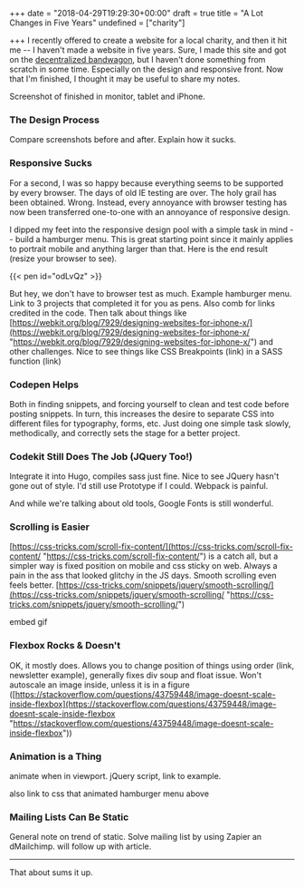+++
date = "2018-04-29T19:29:30+00:00"
draft = true
title = "A Lot Changes in Five Years"
undefined = ["charity"]

+++
I recently offered to create a website for a local charity, and then it hit me -- I haven't made a website in five years. Sure, I made this site and got on the [decentralized bandwagon](http://ryancampbell.blog/blog/i-m-late-to-the-jamstack-party/), but I haven't done something from scratch in some time. Especially on the design and responsive front. Now that I'm finished, I thought it may be useful to share my notes.

<!--more-->

Screenshot of finished in monitor, tablet and iPhone.

### The Design Process

Compare screenshots before and after. Explain how it sucks.

### Responsive Sucks

For a second, I was so happy because everything seems to be supported by every browser. The days of old IE testing are over. The holy grail has been obtained. Wrong. Instead, every annoyance with browser testing has now been transferred one-to-one with an annoyance of responsive design.

I dipped my feet into the responsive design pool with a simple task in mind -- build a hamburger menu. This is great starting point since it mainly applies to portrait mobile and anything larger than that. Here is the end result (resize your browser to see).

{{< pen id="odLvQz" >}}

But hey, we don't have to browser test as much. Example hamburger menu. Link to 3 projects that completed it for you as pens. Also comb for links credited in the code. Then talk about things like [https://webkit.org/blog/7929/designing-websites-for-iphone-x/](https://webkit.org/blog/7929/designing-websites-for-iphone-x/ "https://webkit.org/blog/7929/designing-websites-for-iphone-x/") and other challenges. Nice to see things like CSS Breakpoints (link) in a SASS function (link)

### Codepen Helps

Both in finding snippets, and forcing yourself to clean and test code before posting snippets. In turn, this increases the desire to separate CSS into different files for typography, forms, etc. Just doing one simple task slowly, methodically, and correctly sets the stage for a better project.

### Codekit Still Does The Job (JQuery Too!)

Integrate it into Hugo, compiles sass just fine. Nice to see JQuery hasn't gone out of style. I'd still use Prototype if I could. Webpack is painful.

And while we're talking about old tools, Google Fonts is still wonderful.

### Scrolling is Easier

[https://css-tricks.com/scroll-fix-content/](https://css-tricks.com/scroll-fix-content/ "https://css-tricks.com/scroll-fix-content/") is a catch all, but a simpler way is fixed position on mobile and css sticky on web. Always a pain in the ass that looked glitchy in the JS days. Smooth scrolling even feels better. [https://css-tricks.com/snippets/jquery/smooth-scrolling/](https://css-tricks.com/snippets/jquery/smooth-scrolling/ "https://css-tricks.com/snippets/jquery/smooth-scrolling/")

embed gif

### Flexbox Rocks & Doesn't

OK, it mostly does. Allows you to change position of things using order (link, newsletter example), generally fixes div soup and float issue. Won't autoscale an image inside, unless it is in a figure ([https://stackoverflow.com/questions/43759448/image-doesnt-scale-inside-flexbox](https://stackoverflow.com/questions/43759448/image-doesnt-scale-inside-flexbox "https://stackoverflow.com/questions/43759448/image-doesnt-scale-inside-flexbox"))

### Animation is a Thing

animate when in viewport. jQuery script, link to example.

also link to css that animated hamburger menu above

### Mailing Lists Can Be Static

General note on trend of static. Solve mailing list by using Zapier an dMailchimp. will follow up with article.

---

That about sums it up.